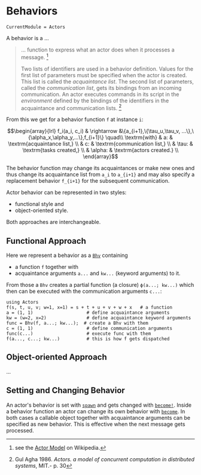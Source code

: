 # Behaviors

```@meta
CurrentModule = Actors
```

A behavior is a ...

> ... function to express what an actor does when it processes a message. [^1]
>
> Two lists of identifiers are used in a behavior definition. Values for the first list of parameters must be specified when the actor is created. This list is called the *acquaintance list*. The second list of parameters, called the *communication list*, gets its bindings from an incoming communication. An actor executes commands in its script in the *environment* defined by the bindings of the identifiers in the acquaintance and communication lists. [^2]

From this we get for a behavior function ``f`` at instance ``i``:

```math
\begin{array}{lrl}
f_i(a_i, c_i) & \rightarrow &\{a_{i+1},\{\tau_u,\tau_v, ...\},\{\alpha_x,\alpha_y,...\},f_{i+1}\} \quad\\
\textrm{with} & a: & \textrm{acquaintance list,} \\
 & c: & \textrm{communication list,} \\
 & \tau: & \textrm{tasks created,} \\
 & \alpha: & \textrm{actors created.} \\
\end{array}
```

The behavior function may change its acquaintances or make new ones and thus change its acquaintance list from ``a_i`` to ``a_{i+1}`` and may also specify a replacement behavior ``f_{i+1}`` for the subsequent communication.

Actor behavior can be represented in two styles:

- functional style and
- object-oriented style.

Both approaches are interchangeable.

## Functional Approach

Here we represent a behavior as a [`Bhv`](@ref) containing

- a function `f` together with 
- acquaintance arguments `a...` and `kw...` (keyword arguments) to it.

From those a `Bhv` creates a partial function (a closure) `ϕ(a...; kw...)` which then can be executed with the communication arguments `c...`:

```@repl
using Actors
f(s, t, u, v; w=1, x=1) = s + t + u + v + w + x   # a function
a = (1, 1)                    # define acquaintance arguments
kw = (w=2, x=2)               # define acquaintance keyword arguments
func = Bhv(f, a...; kw...);  # create a Bhv with them
c = (1, 1)                    # define communication arguments
func(c...)                    # execute func with them
f(a..., c...; kw...)          # this is how f gets dispatched
```

## Object-oriented Approach

...

## Setting and Changing Behavior

An actor's behavior is set with [`spawn`](@ref) and gets changed with [`become!`](@ref). Inside a behavior function an actor can change its own behavior with [`become`](@ref). In both cases a callable object together with acquaintance arguments can be specified as new behavior. This is  effective when the next message gets processed.

[^1]: see the [Actor Model](https://en.wikipedia.org/wiki/Actor_model#Behaviors) on Wikipedia.
[^2]: Gul Agha 1986. *Actors. a model of concurrent computation in distributed systems*, MIT.- p. 30
